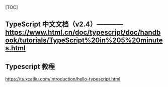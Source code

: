[TOC]
## TypeScript 中文文档（v2.4）———— https://www.html.cn/doc/typescript/doc/handbook/tutorials/TypeScript%20in%205%20minutes.html

## Typescript 教程
https://ts.xcatliu.com/introduction/hello-typescript.html